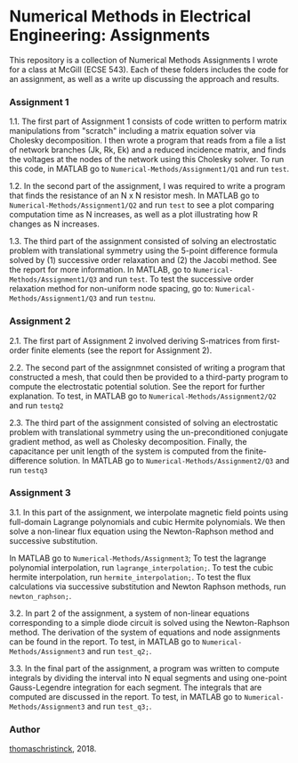 # Numerical Methods in Electrical Engineering: Assignments

This repository is a collection of Numerical Methods Assignments I wrote for a class at McGill (ECSE 543). Each of these folders includes the code for an assignment, as well as a write up discussing the approach and results. 

### Assignment 1

1.1. The first part of Assignment 1 consists of code written to perform matrix manipulations from "scratch" including a matrix equation solver via Cholesky decomposition. I then wrote a program that reads from a file a list of network branches (Jk, Rk, Ek) and a reduced incidence matrix, and finds the voltages at the nodes of the network using this Cholesky solver. 
To run this code, in MATLAB go to ```Numerical-Methods/Assignment1/Q1``` and run ```test```.

1.2. In the second part of the assignment, I was required to write a program that finds the resistance of an N x N resistor mesh. 
In MATLAB go to ```Numerical-Methods/Assignment1/Q2``` and run ```test``` to see a plot comparing computation time as N increases, as well as a plot illustrating how R changes as N increases.

1.3. The third part of the assignment consisted of solving an electrostatic problem with translational symmetry using the 5-point difference formula solved by (1) successive order relaxation and (2) the Jacobi method. See the report for more information.
In MATLAB, go to ```Numerical-Methods/Assignment1/Q3``` and run ```test```.
To test the successive order relaxation method for non-uniform node spacing, go to:
```Numerical-Methods/Assignment1/Q3``` and run ```testnu```.

### Assignment 2

2.1. The first part of Assignment 2 involved deriving S-matrices from first-order finite elements (see the report for Assignment 2).

2.2. The second part of the assignmnet consisted of writing a program that constructed a mesh, that could then be provided to a third-party program to compute the electrostatic potential solution. See the report for further explanation. 
To test, in MATLAB go to ```Numerical-Methods/Assignment2/Q2``` and run ```testq2```

2.3. The third part of the assignment consisted of solving an electrostatic problem with translational symmetry using the un-preconditioned conjugate gradient method, as well as Cholesky decomposition. Finally, the capacitance per unit length of the system is computed from the finite-difference solution. 
In MATLAB go to ```Numerical-Methods/Assignment2/Q3``` and run ```testq3```

### Assignment 3 

3.1.  In this part of the assignment, we interpolate magnetic field points using full-domain Lagrange polynomials and cubic Hermite polynomials. We then solve a non-linear flux equation using the Newton-Raphson method and successive substitution.

In MATLAB go to ```Numerical-Methods/Assignment3```;
To test the lagrange polynomial interpolation, run ```lagrange_interpolation;```.
To test the cubic hermite interpolation, run ```hermite_interpolation;```.
To test the flux calculations via successive substitution and Newton Raphson methods, run ```newton_raphson;```.

3.2. In part 2 of the assignment, a system of non-linear equations corresponding to a simple diode circuit is solved using the Newton-Raphson method. The derivation of the system of equations and node assignments can be found in the report.
To test, in MATLAB go to ```Numerical-Methods/Assignment3``` and run ```test_q2;```.

3.3. In the final part of the assignment, a program was written to compute integrals by dividing the interval into N equal segments and using one-point Gauss-Legendre integration for each segment. The integrals that are computed are discussed in the report.
To test, in MATLAB go to ```Numerical-Methods/Assignment3``` and run ```test_q3;```.

### Author

[thomaschristinck](https://github.com/thomaschristinck/), 2018.
